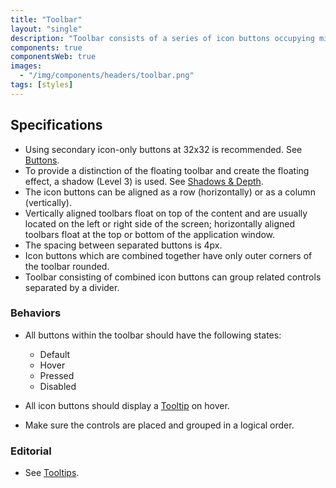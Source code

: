 ```yaml
---
title: "Toolbar"
layout: "single"
description: "Toolbar consists of a series of icon buttons occupying minimum workspace."
components: true
componentsWeb: true
images:
  - "/img/components/headers/toolbar.png"
tags: [styles]
---
```


## Specifications

- Using secondary icon-only buttons at 32x32 is recommended. See [Buttons](/components/web/buttons/).
- To provide a distinction of the floating toolbar and create the floating effect, a shadow (Level 3) is used. See [Shadows & Depth](/foundations/shadows-and-depth/).
- The icon buttons can be aligned as a row (horizontally) or as a column (vertically).
- Vertically aligned toolbars float on top of the content and are usually located on the left or right side of the screen; horizontally aligned toolbars float at the top or bottom of the application window.
- The spacing between separated buttons is 4px.
- Icon buttons which are combined together have only outer corners of the toolbar rounded.
- Toolbar consisting of combined icon buttons can group related controls separated by a divider.

### Behaviors

- All buttons within the toolbar should have the following states:

  - Default
  - Hover
  - Pressed
  - Disabled

- All icon buttons should display a [Tooltip](/components/web/tooltips/) on hover.
- Make sure the controls are placed and grouped in a logical order.

### Editorial

- See [Tooltips](/components/web/tooltips/styles/).
